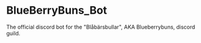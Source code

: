 # BlueBerryBuns_Bot
The official discord bot for the "Blåbärsbullar", AKA Blueberrybuns, discord guild.
